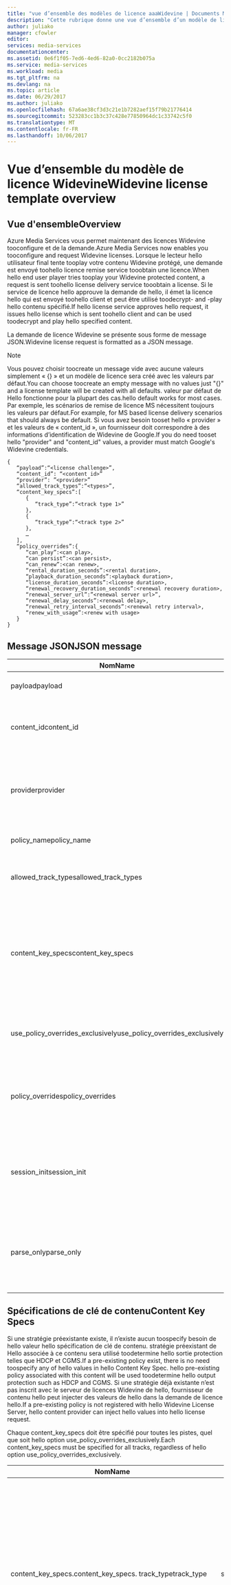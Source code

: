 ```yaml
---
title: "vue d’ensemble des modèles de licence aaaWidevine | Documents Microsoft"
description: "Cette rubrique donne une vue d’ensemble d’un modèle de licence Widevine utilisé tooconfigure Widevine licences."
author: juliako
manager: cfowler
editor: 
services: media-services
documentationcenter: 
ms.assetid: 0e6f1f05-7ed6-4ed6-82a0-0cc2182b075a
ms.service: media-services
ms.workload: media
ms.tgt_pltfrm: na
ms.devlang: na
ms.topic: article
ms.date: 06/29/2017
ms.author: juliako
ms.openlocfilehash: 67a6ae38cf3d3c21e1b7282aef15f79b21776414
ms.sourcegitcommit: 523283cc1b3c37c428e77850964dc1c33742c5f0
ms.translationtype: MT
ms.contentlocale: fr-FR
ms.lasthandoff: 10/06/2017
---
```

# <a name="widevine-license-template-overview"></a><span data-ttu-id="c6725-103">Vue d’ensemble du modèle de licence Widevine</span><span class="sxs-lookup"><span data-stu-id="c6725-103">Widevine license template overview</span></span>
## <a name="overview"></a><span data-ttu-id="c6725-104">Vue d'ensemble</span><span class="sxs-lookup"><span data-stu-id="c6725-104">Overview</span></span>
<span data-ttu-id="c6725-105">Azure Media Services vous permet maintenant des licences Widevine tooconfigure et de la demande.</span><span class="sxs-lookup"><span data-stu-id="c6725-105">Azure Media Services now enables you tooconfigure and request Widevine licenses.</span></span> <span data-ttu-id="c6725-106">Lorsque le lecteur hello utilisateur final tente tooplay votre contenu Widevine protégé, une demande est envoyé toohello licence remise service tooobtain une licence.</span><span class="sxs-lookup"><span data-stu-id="c6725-106">When hello end user player tries tooplay your Widevine protected content, a request is sent toohello license delivery service tooobtain a license.</span></span> <span data-ttu-id="c6725-107">Si le service de licence hello approuve la demande de hello, il émet la licence hello qui est envoyé toohello client et peut être utilisé toodecrypt- and -play hello contenu spécifié.</span><span class="sxs-lookup"><span data-stu-id="c6725-107">If hello license service approves hello request, it issues hello license which is sent toohello client and can be used toodecrypt and play hello specified content.</span></span>

<span data-ttu-id="c6725-108">La demande de licence Widevine se présente sous forme de message JSON.</span><span class="sxs-lookup"><span data-stu-id="c6725-108">Widevine license request is formatted as a JSON message.</span></span>  

>[!NOTE]
> <span data-ttu-id="c6725-109">Vous pouvez choisir toocreate un message vide avec aucune valeurs simplement « {} » et un modèle de licence sera créé avec les valeurs par défaut.</span><span class="sxs-lookup"><span data-stu-id="c6725-109">You can choose toocreate an empty message with no values just "{}" and a license template will be created with all defaults.</span></span> <span data-ttu-id="c6725-110">valeur par défaut de Hello fonctionne pour la plupart des cas.</span><span class="sxs-lookup"><span data-stu-id="c6725-110">hello default works for most cases.</span></span> <span data-ttu-id="c6725-111">Par exemple, les scénarios de remise de licence MS nécessitent toujours les valeurs par défaut.</span><span class="sxs-lookup"><span data-stu-id="c6725-111">For example, for MS based license delivery scenarios that should always be default.</span></span> <span data-ttu-id="c6725-112">Si vous avez besoin tooset hello « provider » et les valeurs de « content_id », un fournisseur doit correspondre à des informations d’identification de Widevine de Google.</span><span class="sxs-lookup"><span data-stu-id="c6725-112">If you do need tooset hello "provider" and "content_id" values, a provider must match Google's Widevine credentials.</span></span>

    {  
       “payload”:“<license challenge>”,
       “content_id”: “<content id>” 
       “provider”: ”<provider>”
       “allowed_track_types”:“<types>”,
       “content_key_specs”:[  
          {  
             “track_type”:“<track type 1>”
          },
          {  
             “track_type”:“<track type 2>”
          },
          …
       ],
       “policy_overrides”:{  
          “can_play”:<can play>,
          “can persist”:<can persist>,
          “can_renew”:<can renew>,
          “rental_duration_seconds”:<rental duration>,
          “playback_duration_seconds”:<playback duration>,
          “license_duration_seconds”:<license duration>,
          “renewal_recovery_duration_seconds”:<renewal recovery duration>,
          “renewal_server_url”:”<renewal server url>”,
          “renewal_delay_seconds”:<renewal delay>,
          “renewal_retry_interval_seconds”:<renewal retry interval>,
          “renew_with_usage”:<renew with usage>
       }
    }

## <a name="json-message"></a><span data-ttu-id="c6725-113">Message JSON</span><span class="sxs-lookup"><span data-stu-id="c6725-113">JSON message</span></span>
| <span data-ttu-id="c6725-114">Nom</span><span class="sxs-lookup"><span data-stu-id="c6725-114">Name</span></span> | <span data-ttu-id="c6725-115">Valeur</span><span class="sxs-lookup"><span data-stu-id="c6725-115">Value</span></span> | <span data-ttu-id="c6725-116">Description</span><span class="sxs-lookup"><span data-stu-id="c6725-116">Description</span></span> |
| --- | --- | --- |
| <span data-ttu-id="c6725-117">payload</span><span class="sxs-lookup"><span data-stu-id="c6725-117">payload</span></span> |<span data-ttu-id="c6725-118">Chaîne encodée Base64</span><span class="sxs-lookup"><span data-stu-id="c6725-118">Base64 encoded string</span></span> |<span data-ttu-id="c6725-119">demande de licence Hello envoyée par un client.</span><span class="sxs-lookup"><span data-stu-id="c6725-119">hello license request sent by a client.</span></span> |
| <span data-ttu-id="c6725-120">content_id</span><span class="sxs-lookup"><span data-stu-id="c6725-120">content_id</span></span> |<span data-ttu-id="c6725-121">Chaîne encodée Base64</span><span class="sxs-lookup"><span data-stu-id="c6725-121">Base64 encoded string</span></span> |<span data-ttu-id="c6725-122">Identificateur utilisé tooderive KeyId(s) et clés de contenu pour chaque content_key_specs.track_type.</span><span class="sxs-lookup"><span data-stu-id="c6725-122">Identifier used tooderive KeyId(s) and Content Key(s) for each content_key_specs.track_type.</span></span> |
| <span data-ttu-id="c6725-123">provider</span><span class="sxs-lookup"><span data-stu-id="c6725-123">provider</span></span> |<span data-ttu-id="c6725-124">string</span><span class="sxs-lookup"><span data-stu-id="c6725-124">string</span></span> |<span data-ttu-id="c6725-125">Toolook utilisé des clés de contenu et des stratégies.</span><span class="sxs-lookup"><span data-stu-id="c6725-125">Used toolook up content keys and policies.</span></span> <span data-ttu-id="c6725-126">Si la remise de clé MS est utilisée pour la remise de licence Widevine, ce paramètre est ignoré.</span><span class="sxs-lookup"><span data-stu-id="c6725-126">If MS key delivery is used for Widevine license delivery, this parameter is ignored.</span></span> |
| <span data-ttu-id="c6725-127">policy_name</span><span class="sxs-lookup"><span data-stu-id="c6725-127">policy_name</span></span> |<span data-ttu-id="c6725-128">string</span><span class="sxs-lookup"><span data-stu-id="c6725-128">string</span></span> |<span data-ttu-id="c6725-129">Nom d'une stratégie précédemment enregistrée.</span><span class="sxs-lookup"><span data-stu-id="c6725-129">Name of a previously registered policy.</span></span> <span data-ttu-id="c6725-130">Facultatif</span><span class="sxs-lookup"><span data-stu-id="c6725-130">Optional</span></span> |
| <span data-ttu-id="c6725-131">allowed_track_types</span><span class="sxs-lookup"><span data-stu-id="c6725-131">allowed_track_types</span></span> |<span data-ttu-id="c6725-132">enum</span><span class="sxs-lookup"><span data-stu-id="c6725-132">enum</span></span> |<span data-ttu-id="c6725-133">SD_ONLY ou SD_HD.</span><span class="sxs-lookup"><span data-stu-id="c6725-133">SD_ONLY or SD_HD.</span></span> <span data-ttu-id="c6725-134">Contrôle les clés de contenu à inclure dans une licence</span><span class="sxs-lookup"><span data-stu-id="c6725-134">Controls which content keys should be included in a license</span></span> |
| <span data-ttu-id="c6725-135">content_key_specs</span><span class="sxs-lookup"><span data-stu-id="c6725-135">content_key_specs</span></span> |<span data-ttu-id="c6725-136">tableau de structures JSON, consultez **Spécifications de clé de contenu** ci-dessous</span><span class="sxs-lookup"><span data-stu-id="c6725-136">array of JSON structures, see **Content Key Specs** below</span></span> |<span data-ttu-id="c6725-137">Un contrôle plus fin sur le contenu des clés tooreturn.</span><span class="sxs-lookup"><span data-stu-id="c6725-137">A finer grained control on what content keys tooreturn.</span></span> <span data-ttu-id="c6725-138">Pour plus d'informations, consultez Spécifications de clé de contenu ci-dessous.</span><span class="sxs-lookup"><span data-stu-id="c6725-138">See Content Key Spec below for details.</span></span>  <span data-ttu-id="c6725-139">Une seule valeur allowed_track_types et content_key_specs peut être spécifiée.</span><span class="sxs-lookup"><span data-stu-id="c6725-139">Only one of allowed_track_types and content_key_specs can be specified.</span></span> |
| <span data-ttu-id="c6725-140">use_policy_overrides_exclusively</span><span class="sxs-lookup"><span data-stu-id="c6725-140">use_policy_overrides_exclusively</span></span> |<span data-ttu-id="c6725-141">booléen.</span><span class="sxs-lookup"><span data-stu-id="c6725-141">boolean.</span></span> <span data-ttu-id="c6725-142">true ou false</span><span class="sxs-lookup"><span data-stu-id="c6725-142">true or false</span></span> |<span data-ttu-id="c6725-143">Utiliser les attributs de la stratégie spécifiés par policy_overrides et ignorer toutes les stratégies stockées précédemment.</span><span class="sxs-lookup"><span data-stu-id="c6725-143">Use policy attributes specified by policy_overrides and omit all previously stored policy.</span></span> |
| <span data-ttu-id="c6725-144">policy_overrides</span><span class="sxs-lookup"><span data-stu-id="c6725-144">policy_overrides</span></span> |<span data-ttu-id="c6725-145">Structure JSON, consultez **Remplacements de stratégies** ci-dessous</span><span class="sxs-lookup"><span data-stu-id="c6725-145">JSON structure, see **Policy Overrides** below</span></span> |<span data-ttu-id="c6725-146">Paramètres de stratégie pour cette licence.</span><span class="sxs-lookup"><span data-stu-id="c6725-146">Policy settings for this license.</span></span>  <span data-ttu-id="c6725-147">En cas de hello cette ressource a une stratégie prédéfinie, ces valeurs spécifiés seront utilisés.</span><span class="sxs-lookup"><span data-stu-id="c6725-147">In hello event this asset has a pre-defined policy, these specified values will be used.</span></span> |
| <span data-ttu-id="c6725-148">session_init</span><span class="sxs-lookup"><span data-stu-id="c6725-148">session_init</span></span> |<span data-ttu-id="c6725-149">Structure JSON, consultez **Initialisation de la session** ci-dessous</span><span class="sxs-lookup"><span data-stu-id="c6725-149">JSON structure, see **Session Initialization** below</span></span> |<span data-ttu-id="c6725-150">Données facultatives passé toolicense.</span><span class="sxs-lookup"><span data-stu-id="c6725-150">Optional data passed toolicense.</span></span> |
| <span data-ttu-id="c6725-151">parse_only</span><span class="sxs-lookup"><span data-stu-id="c6725-151">parse_only</span></span> |<span data-ttu-id="c6725-152">booléen.</span><span class="sxs-lookup"><span data-stu-id="c6725-152">boolean.</span></span> <span data-ttu-id="c6725-153">true ou false</span><span class="sxs-lookup"><span data-stu-id="c6725-153">true or false</span></span> |<span data-ttu-id="c6725-154">demande de licence Hello est analysée, mais aucune licence n’est émise.</span><span class="sxs-lookup"><span data-stu-id="c6725-154">hello license request is parsed but no license is issued.</span></span> <span data-ttu-id="c6725-155">Toutefois, la demande de licence de valeurs écran hello sont retournées dans la réponse de hello.</span><span class="sxs-lookup"><span data-stu-id="c6725-155">However, values form hello license request are returned in hello response.</span></span> |

## <a name="content-key-specs"></a><span data-ttu-id="c6725-156">Spécifications de clé de contenu</span><span class="sxs-lookup"><span data-stu-id="c6725-156">Content Key Specs</span></span>
<span data-ttu-id="c6725-157">Si une stratégie préexistante existe, il n’existe aucun toospecify besoin de hello valeur hello spécification de clé de contenu.  stratégie préexistant de Hello associée à ce contenu sera utilisé toodetermine hello sortie protection telles que HDCP et CGMS.</span><span class="sxs-lookup"><span data-stu-id="c6725-157">If a pre-existing policy exist, there is no need toospecify any of hello values in hello Content Key Spec.  hello pre-existing policy associated with this content will be used toodetermine hello output protection such as HDCP and CGMS.</span></span>  <span data-ttu-id="c6725-158">Si une stratégie déjà existante n’est pas inscrit avec le serveur de licences Widevine de hello, fournisseur de contenu hello peut injecter des valeurs de hello dans la demande de licence hello.</span><span class="sxs-lookup"><span data-stu-id="c6725-158">If a pre-existing policy is not registered with hello Widevine License Server, hello content provider can inject hello values into hello license request.</span></span>   

<span data-ttu-id="c6725-159">Chaque content_key_specs doit être spécifié pour toutes les pistes, quel que soit hello option use_policy_overrides_exclusively.</span><span class="sxs-lookup"><span data-stu-id="c6725-159">Each content_key_specs must be specified for all tracks, regardless of hello option use_policy_overrides_exclusively.</span></span> 

| <span data-ttu-id="c6725-160">Nom</span><span class="sxs-lookup"><span data-stu-id="c6725-160">Name</span></span> | <span data-ttu-id="c6725-161">Valeur</span><span class="sxs-lookup"><span data-stu-id="c6725-161">Value</span></span> | <span data-ttu-id="c6725-162">Description</span><span class="sxs-lookup"><span data-stu-id="c6725-162">Description</span></span> |
| --- | --- | --- |
| <span data-ttu-id="c6725-163">content_key_specs.</span><span class="sxs-lookup"><span data-stu-id="c6725-163">content_key_specs.</span></span> <span data-ttu-id="c6725-164">track_type</span><span class="sxs-lookup"><span data-stu-id="c6725-164">track_type</span></span> |<span data-ttu-id="c6725-165">string</span><span class="sxs-lookup"><span data-stu-id="c6725-165">string</span></span> |<span data-ttu-id="c6725-166">Un nom de type de piste.</span><span class="sxs-lookup"><span data-stu-id="c6725-166">A track type name.</span></span> <span data-ttu-id="c6725-167">Si content_key_specs est spécifié dans la demande de licence hello, assurez-vous que toospecify que tous le suivi types explicitement.</span><span class="sxs-lookup"><span data-stu-id="c6725-167">If content_key_specs is specified in hello license request, make sure toospecify all track types explicitly.</span></span> <span data-ttu-id="c6725-168">Échec toodo entraînerait échec tooplayback dernières 10 secondes.</span><span class="sxs-lookup"><span data-stu-id="c6725-168">Failure toodo so will result in failure tooplayback past 10 seconds.</span></span> |
| <span data-ttu-id="c6725-169">content_key_specs</span><span class="sxs-lookup"><span data-stu-id="c6725-169">content_key_specs</span></span>  <br/> <span data-ttu-id="c6725-170">security_level</span><span class="sxs-lookup"><span data-stu-id="c6725-170">security_level</span></span> |<span data-ttu-id="c6725-171">uint32</span><span class="sxs-lookup"><span data-stu-id="c6725-171">uint32</span></span> |<span data-ttu-id="c6725-172">Définit la configuration requise de robustesse du client pour la lecture.</span><span class="sxs-lookup"><span data-stu-id="c6725-172">Defines client robustness requirements for playback.</span></span> <br/> <span data-ttu-id="c6725-173">1 - Chiffrement whitebox logiciel requis.</span><span class="sxs-lookup"><span data-stu-id="c6725-173">1 - Software-based whitebox crypto is required.</span></span> <br/> <span data-ttu-id="c6725-174">2 - Chiffrement logiciel et décodeur masqué requis.</span><span class="sxs-lookup"><span data-stu-id="c6725-174">2 - Software crypto and an obfuscated decoder is required.</span></span> <br/> <span data-ttu-id="c6725-175">3 - opérations de matériel et de services de chiffrement de clé hello doivent être effectuées dans un environnement d’exécution approuvé sauvegardées matériel.</span><span class="sxs-lookup"><span data-stu-id="c6725-175">3 - hello key material and crypto operations must be performed within a hardware backed trusted execution environment.</span></span> <br/> <span data-ttu-id="c6725-176">4 - hello chiffrement et de décodage du contenu doit être effectuée dans un environnement d’exécution approuvé sauvegardées matériel.</span><span class="sxs-lookup"><span data-stu-id="c6725-176">4 - hello crypto and decoding of content must be performed within a hardware backed trusted execution environment.</span></span>  <br/> <span data-ttu-id="c6725-177">5 - hello crypto, décodage et tous les gestion des média hello (compressé et décompressé) doit être gérée dans un environnement d’exécution approuvé sauvegardées matériel.</span><span class="sxs-lookup"><span data-stu-id="c6725-177">5 - hello crypto, decoding and all handling of hello media (compressed and uncompressed) must be handled within a hardware backed trusted execution environment.</span></span> |
| <span data-ttu-id="c6725-178">content_key_specs</span><span class="sxs-lookup"><span data-stu-id="c6725-178">content_key_specs</span></span> <br/> <span data-ttu-id="c6725-179">required_output_protection.hdc</span><span class="sxs-lookup"><span data-stu-id="c6725-179">required_output_protection.hdc</span></span> |<span data-ttu-id="c6725-180">string - une des options : HDCP_NONE, HDCP_V1, HDCP_V2</span><span class="sxs-lookup"><span data-stu-id="c6725-180">string - one of: HDCP_NONE, HDCP_V1, HDCP_V2</span></span> |<span data-ttu-id="c6725-181">Indique si HDCP est requis</span><span class="sxs-lookup"><span data-stu-id="c6725-181">Indicates whether HDCP is require</span></span> |
| <span data-ttu-id="c6725-182">content_key_specs</span><span class="sxs-lookup"><span data-stu-id="c6725-182">content_key_specs</span></span> <br/><span data-ttu-id="c6725-183">key</span><span class="sxs-lookup"><span data-stu-id="c6725-183">key</span></span> |<span data-ttu-id="c6725-184">Chaîne </span><span class="sxs-lookup"><span data-stu-id="c6725-184">Base64</span></span> <br/><span data-ttu-id="c6725-185">encodée Base64</span><span class="sxs-lookup"><span data-stu-id="c6725-185">encoded string</span></span> |<span data-ttu-id="c6725-186">Toouse de clé de contenu pour cette piste. Si spécifié, hello track_type ou ID est requis.</span><span class="sxs-lookup"><span data-stu-id="c6725-186">Content key toouse for this track. If specified, hello track_type or key_id is required.</span></span>  <span data-ttu-id="c6725-187">Cette option permet de fournisseur de contenu hello tooinject clé de contenu hello pour cette piste au lieu de laisser le serveur de licences Widevine générer ou de recherche d’une clé.</span><span class="sxs-lookup"><span data-stu-id="c6725-187">This option allows hello content provider tooinject hello content key for this track instead of letting Widevine license server generate or lookup a key.</span></span> |
| <span data-ttu-id="c6725-188">content_key_specs.key_id</span><span class="sxs-lookup"><span data-stu-id="c6725-188">content_key_specs.key_id</span></span> |<span data-ttu-id="c6725-189">Chaîne binaire encodée Base64, 16 octets</span><span class="sxs-lookup"><span data-stu-id="c6725-189">Base64 encoded string  binary, 16 bytes</span></span> |<span data-ttu-id="c6725-190">Identificateur unique pour la clé de hello.</span><span class="sxs-lookup"><span data-stu-id="c6725-190">Unique identifier for hello key.</span></span> |

## <a name="policy-overrides"></a><span data-ttu-id="c6725-191">Remplacements de stratégies</span><span class="sxs-lookup"><span data-stu-id="c6725-191">Policy Overrides</span></span>
| <span data-ttu-id="c6725-192">Nom</span><span class="sxs-lookup"><span data-stu-id="c6725-192">Name</span></span> | <span data-ttu-id="c6725-193">Valeur</span><span class="sxs-lookup"><span data-stu-id="c6725-193">Value</span></span> | <span data-ttu-id="c6725-194">Description</span><span class="sxs-lookup"><span data-stu-id="c6725-194">Description</span></span> |
| --- | --- | --- |
| <span data-ttu-id="c6725-195">policy_overrides.</span><span class="sxs-lookup"><span data-stu-id="c6725-195">policy_overrides.</span></span> <span data-ttu-id="c6725-196">can_play</span><span class="sxs-lookup"><span data-stu-id="c6725-196">can_play</span></span> |<span data-ttu-id="c6725-197">booléen.</span><span class="sxs-lookup"><span data-stu-id="c6725-197">boolean.</span></span> <span data-ttu-id="c6725-198">true ou false</span><span class="sxs-lookup"><span data-stu-id="c6725-198">true or false</span></span> |<span data-ttu-id="c6725-199">Indique que la lecture de hello du contenu est autorisée.</span><span class="sxs-lookup"><span data-stu-id="c6725-199">Indicates that playback of hello content is allowed.</span></span> <span data-ttu-id="c6725-200">La valeur par défaut est false.</span><span class="sxs-lookup"><span data-stu-id="c6725-200">Default is false.</span></span> |
| <span data-ttu-id="c6725-201">policy_overrides.</span><span class="sxs-lookup"><span data-stu-id="c6725-201">policy_overrides.</span></span> <span data-ttu-id="c6725-202">can_persist</span><span class="sxs-lookup"><span data-stu-id="c6725-202">can_persist</span></span> |<span data-ttu-id="c6725-203">booléen.</span><span class="sxs-lookup"><span data-stu-id="c6725-203">boolean.</span></span> <span data-ttu-id="c6725-204">true ou false</span><span class="sxs-lookup"><span data-stu-id="c6725-204">true or false</span></span> |<span data-ttu-id="c6725-205">Indique cette licence hello peut être un stockage volatile toonon persistant pour une utilisation hors connexion.</span><span class="sxs-lookup"><span data-stu-id="c6725-205">Indicates that hello license may be persisted toonon-volatile storage for offline use.</span></span> <span data-ttu-id="c6725-206">La valeur par défaut est false.</span><span class="sxs-lookup"><span data-stu-id="c6725-206">Default is false.</span></span> |
| <span data-ttu-id="c6725-207">policy_overrides.</span><span class="sxs-lookup"><span data-stu-id="c6725-207">policy_overrides.</span></span> <span data-ttu-id="c6725-208">can_renew</span><span class="sxs-lookup"><span data-stu-id="c6725-208">can_renew</span></span> |<span data-ttu-id="c6725-209">booléen, true ou false</span><span class="sxs-lookup"><span data-stu-id="c6725-209">boolean true or false</span></span> |<span data-ttu-id="c6725-210">Indique que le renouvellement de cette licence est autorisé.</span><span class="sxs-lookup"><span data-stu-id="c6725-210">Indicates that renewal of this license is allowed.</span></span> <span data-ttu-id="c6725-211">Si la valeur est true, la durée hello de licence de hello peut être étendue par pulsation.</span><span class="sxs-lookup"><span data-stu-id="c6725-211">If true, hello duration of hello license can be extended by heartbeat.</span></span> <span data-ttu-id="c6725-212">La valeur par défaut est false.</span><span class="sxs-lookup"><span data-stu-id="c6725-212">Default is false.</span></span> |
| <span data-ttu-id="c6725-213">policy_overrides.</span><span class="sxs-lookup"><span data-stu-id="c6725-213">policy_overrides.</span></span> <span data-ttu-id="c6725-214">license_duration_seconds</span><span class="sxs-lookup"><span data-stu-id="c6725-214">license_duration_seconds</span></span> |<span data-ttu-id="c6725-215">int64</span><span class="sxs-lookup"><span data-stu-id="c6725-215">int64</span></span> |<span data-ttu-id="c6725-216">Indique la fenêtre de temps hello pour cette licence spécifique.</span><span class="sxs-lookup"><span data-stu-id="c6725-216">Indicates hello time window for this specific license.</span></span> <span data-ttu-id="c6725-217">La valeur 0 indique qu’il n’y a aucune durée de toohello limite.</span><span class="sxs-lookup"><span data-stu-id="c6725-217">A value of 0 indicates that there is no limit toohello duration.</span></span> <span data-ttu-id="c6725-218">La valeur par défaut est 0.</span><span class="sxs-lookup"><span data-stu-id="c6725-218">Default is 0.</span></span> |
| <span data-ttu-id="c6725-219">policy_overrides.</span><span class="sxs-lookup"><span data-stu-id="c6725-219">policy_overrides.</span></span> <span data-ttu-id="c6725-220">rental_duration_seconds</span><span class="sxs-lookup"><span data-stu-id="c6725-220">rental_duration_seconds</span></span> |<span data-ttu-id="c6725-221">int64</span><span class="sxs-lookup"><span data-stu-id="c6725-221">int64</span></span> |<span data-ttu-id="c6725-222">Indique la fenêtre de temps hello lors de la lecture est autorisée.</span><span class="sxs-lookup"><span data-stu-id="c6725-222">Indicates hello time window while playback is permitted.</span></span> <span data-ttu-id="c6725-223">La valeur 0 indique qu’il n’y a aucune durée de toohello limite.</span><span class="sxs-lookup"><span data-stu-id="c6725-223">A value of 0 indicates that there is no limit toohello duration.</span></span> <span data-ttu-id="c6725-224">La valeur par défaut est 0.</span><span class="sxs-lookup"><span data-stu-id="c6725-224">Default is 0.</span></span> |
| <span data-ttu-id="c6725-225">policy_overrides.</span><span class="sxs-lookup"><span data-stu-id="c6725-225">policy_overrides.</span></span> <span data-ttu-id="c6725-226">playback_duration_seconds</span><span class="sxs-lookup"><span data-stu-id="c6725-226">playback_duration_seconds</span></span> |<span data-ttu-id="c6725-227">int64</span><span class="sxs-lookup"><span data-stu-id="c6725-227">int64</span></span> |<span data-ttu-id="c6725-228">Hello d’affichage de la fenêtre de temps après le démarrage de la lecture au sein de la durée de licence hello.</span><span class="sxs-lookup"><span data-stu-id="c6725-228">hello viewing window of time once playback starts within hello license duration.</span></span> <span data-ttu-id="c6725-229">La valeur 0 indique qu’il n’y a aucune durée de toohello limite.</span><span class="sxs-lookup"><span data-stu-id="c6725-229">A value of 0 indicates that there is no limit toohello duration.</span></span> <span data-ttu-id="c6725-230">La valeur par défaut est 0.</span><span class="sxs-lookup"><span data-stu-id="c6725-230">Default is 0.</span></span> |
| <span data-ttu-id="c6725-231">policy_overrides.</span><span class="sxs-lookup"><span data-stu-id="c6725-231">policy_overrides.</span></span> <span data-ttu-id="c6725-232">renewal_server_url</span><span class="sxs-lookup"><span data-stu-id="c6725-232">renewal_server_url</span></span> |<span data-ttu-id="c6725-233">string</span><span class="sxs-lookup"><span data-stu-id="c6725-233">string</span></span> |<span data-ttu-id="c6725-234">Toutes les demandes de pulsation (renouvellement) de cette licence doivent être dirigées toohello spécifié l’URL.</span><span class="sxs-lookup"><span data-stu-id="c6725-234">All heartbeat (renewal) requests for this license shall be directed toohello specified URL.</span></span> <span data-ttu-id="c6725-235">Ce champ est utilisé uniquement si can_renew a la valeur true.</span><span class="sxs-lookup"><span data-stu-id="c6725-235">This field is only used if can_renew is true.</span></span> |
| <span data-ttu-id="c6725-236">policy_overrides.</span><span class="sxs-lookup"><span data-stu-id="c6725-236">policy_overrides.</span></span> <span data-ttu-id="c6725-237">renewal_delay_seconds</span><span class="sxs-lookup"><span data-stu-id="c6725-237">renewal_delay_seconds</span></span> |<span data-ttu-id="c6725-238">int64</span><span class="sxs-lookup"><span data-stu-id="c6725-238">int64</span></span> |<span data-ttu-id="c6725-239">Nombre de secondes après license_start_time avant la première tentative de renouvellement.</span><span class="sxs-lookup"><span data-stu-id="c6725-239">How many seconds after license_start_time, before renewal is first attempted.</span></span> <span data-ttu-id="c6725-240">Ce champ est utilisé uniquement si can_renew a la valeur true.</span><span class="sxs-lookup"><span data-stu-id="c6725-240">This field is only used if can_renew is true.</span></span> <span data-ttu-id="c6725-241">La valeur par défaut est 0</span><span class="sxs-lookup"><span data-stu-id="c6725-241">Default is 0</span></span> |
| <span data-ttu-id="c6725-242">policy_overrides.</span><span class="sxs-lookup"><span data-stu-id="c6725-242">policy_overrides.</span></span> <span data-ttu-id="c6725-243">renewal_retry_interval_seconds</span><span class="sxs-lookup"><span data-stu-id="c6725-243">renewal_retry_interval_seconds</span></span> |<span data-ttu-id="c6725-244">int64</span><span class="sxs-lookup"><span data-stu-id="c6725-244">int64</span></span> |<span data-ttu-id="c6725-245">Spécifie le délai de hello en secondes entre les demandes de renouvellement de licence suivants, en cas d’échec.</span><span class="sxs-lookup"><span data-stu-id="c6725-245">Specifies hello delay in seconds between subsequent license renewal requests, in case of failure.</span></span> <span data-ttu-id="c6725-246">Ce champ est utilisé uniquement si can_renew a la valeur true.</span><span class="sxs-lookup"><span data-stu-id="c6725-246">This field is only used if can_renew is true.</span></span> |
| <span data-ttu-id="c6725-247">policy_overrides.</span><span class="sxs-lookup"><span data-stu-id="c6725-247">policy_overrides.</span></span> <span data-ttu-id="c6725-248">renewal_recovery_duration_seconds</span><span class="sxs-lookup"><span data-stu-id="c6725-248">renewal_recovery_duration_seconds</span></span> |<span data-ttu-id="c6725-249">int64</span><span class="sxs-lookup"><span data-stu-id="c6725-249">int64</span></span> |<span data-ttu-id="c6725-250">fenêtre Hello d’exécution, dans laquelle la lecture autorisée toocontinue lors de renouvellement est tentée, encore échoue en raison de problèmes toobackend avec le serveur de licences hello.</span><span class="sxs-lookup"><span data-stu-id="c6725-250">hello window of time, in which playback is allowed toocontinue while renewal is attempted, yet unsuccessful due toobackend problems with hello license server.</span></span> <span data-ttu-id="c6725-251">La valeur 0 indique qu’il n’y a aucune durée de toohello limite.</span><span class="sxs-lookup"><span data-stu-id="c6725-251">A value of 0 indicates that there is no limit toohello duration.</span></span> <span data-ttu-id="c6725-252">Ce champ est utilisé uniquement si can_renew a la valeur true.</span><span class="sxs-lookup"><span data-stu-id="c6725-252">This field is only used if can_renew is true.</span></span> |
| <span data-ttu-id="c6725-253">policy_overrides.</span><span class="sxs-lookup"><span data-stu-id="c6725-253">policy_overrides.</span></span> <span data-ttu-id="c6725-254">renew_with_usage</span><span class="sxs-lookup"><span data-stu-id="c6725-254">renew_with_usage</span></span> |<span data-ttu-id="c6725-255">booléen, true ou false</span><span class="sxs-lookup"><span data-stu-id="c6725-255">boolean true or false</span></span> |<span data-ttu-id="c6725-256">Indique que cette licence hello est envoyée pour le renouvellement au démarrage de l’utilisation.</span><span class="sxs-lookup"><span data-stu-id="c6725-256">Indicates that hello license shall be sent for renewal when usage is started.</span></span> <span data-ttu-id="c6725-257">Ce champ est utilisé uniquement si can_renew a la valeur true.</span><span class="sxs-lookup"><span data-stu-id="c6725-257">This field is only used if can_renew is true.</span></span> |

## <a name="session-initialization"></a><span data-ttu-id="c6725-258">Initialisation de la session</span><span class="sxs-lookup"><span data-stu-id="c6725-258">Session Initialization</span></span>
| <span data-ttu-id="c6725-259">Nom</span><span class="sxs-lookup"><span data-stu-id="c6725-259">Name</span></span> | <span data-ttu-id="c6725-260">Valeur</span><span class="sxs-lookup"><span data-stu-id="c6725-260">Value</span></span> | <span data-ttu-id="c6725-261">Description</span><span class="sxs-lookup"><span data-stu-id="c6725-261">Description</span></span> |
| --- | --- | --- |
| <span data-ttu-id="c6725-262">provider_session_token</span><span class="sxs-lookup"><span data-stu-id="c6725-262">provider_session_token</span></span> |<span data-ttu-id="c6725-263">Chaîne encodée Base64</span><span class="sxs-lookup"><span data-stu-id="c6725-263">Base64 encoded string</span></span> |<span data-ttu-id="c6725-264">Ce jeton de session a été retourné dans la licence de hello et se trouvent dans les renouvellements suivants.</span><span class="sxs-lookup"><span data-stu-id="c6725-264">This session token is passed back in hello license and will exist in subsequent renewals.</span></span>  <span data-ttu-id="c6725-265">jeton de session Hello n’est pas persistante au-delà de sessions.</span><span class="sxs-lookup"><span data-stu-id="c6725-265">hello session token will not persist beyond sessions.</span></span> |
| <span data-ttu-id="c6725-266">provider_client_token</span><span class="sxs-lookup"><span data-stu-id="c6725-266">provider_client_token</span></span> |<span data-ttu-id="c6725-267">Chaîne encodée Base64</span><span class="sxs-lookup"><span data-stu-id="c6725-267">Base64 encoded string</span></span> |<span data-ttu-id="c6725-268">Client toosend jeton en réponse de licence hello.</span><span class="sxs-lookup"><span data-stu-id="c6725-268">Client token toosend back in hello license response.</span></span>  <span data-ttu-id="c6725-269">Si la demande de licence hello contient un jeton du client, cette valeur est ignorée.</span><span class="sxs-lookup"><span data-stu-id="c6725-269">If hello license request contains a client token, this value is ignored.</span></span> <span data-ttu-id="c6725-270">jeton Hello du client est conservées au-delà de sessions de licence.</span><span class="sxs-lookup"><span data-stu-id="c6725-270">hello client token will persist beyond license sessions.</span></span> |
| <span data-ttu-id="c6725-271">override_provider_client_token</span><span class="sxs-lookup"><span data-stu-id="c6725-271">override_provider_client_token</span></span> |<span data-ttu-id="c6725-272">booléen.</span><span class="sxs-lookup"><span data-stu-id="c6725-272">boolean.</span></span> <span data-ttu-id="c6725-273">true ou false</span><span class="sxs-lookup"><span data-stu-id="c6725-273">true or false</span></span> |<span data-ttu-id="c6725-274">Si la demande de licence false et hello contient un jeton de client, utilisez jeton hello à partir de la demande de hello même si un jeton du client a été spécifié dans cette structure.</span><span class="sxs-lookup"><span data-stu-id="c6725-274">If false and hello license request contains a client token, use hello token from hello request even if a client token was specified in this structure.</span></span>  <span data-ttu-id="c6725-275">Si la valeur est true, utilisez toujours le jeton hello spécifié dans cette structure.</span><span class="sxs-lookup"><span data-stu-id="c6725-275">If true, always use hello token specified in this structure.</span></span> |

## <a name="configure-your-widevine-licenses-using-net-types"></a><span data-ttu-id="c6725-276">Configuration de vos licences Widevine à l'aide des types .NET</span><span class="sxs-lookup"><span data-stu-id="c6725-276">Configure your Widevine licenses using .NET types</span></span>
<span data-ttu-id="c6725-277">Media Services propose des API .NET qui vous permettent de configurer vos licences Widevine.</span><span class="sxs-lookup"><span data-stu-id="c6725-277">Media Services provides .NET APIs that let you configure your Widevine licenses.</span></span> 

### <a name="classes-as-defined-in-hello-media-services-net-sdk"></a><span data-ttu-id="c6725-278">Classes définies dans hello Media Services .NET SDK</span><span class="sxs-lookup"><span data-stu-id="c6725-278">Classes as defined in hello Media Services .NET SDK</span></span>
<span data-ttu-id="c6725-279">Hello Voici les définitions de ces types hello.</span><span class="sxs-lookup"><span data-stu-id="c6725-279">hello following are hello definitions of these types.</span></span>

    public class WidevineMessage
    {
        public WidevineMessage();

        [JsonProperty(NullValueHandling = NullValueHandling.Ignore)]
        public AllowedTrackTypes? allowed_track_types { get; set; }
        [JsonProperty(NullValueHandling = NullValueHandling.Ignore)]
        public ContentKeySpecs[] content_key_specs { get; set; }
        [JsonProperty(NullValueHandling = NullValueHandling.Ignore)]
        public object policy_overrides { get; set; }
    }

    [JsonConverter(typeof(StringEnumConverter))]
    public enum AllowedTrackTypes
    {
        SD_ONLY = 0,
        SD_HD = 1
    }
    public class ContentKeySpecs
    {
        public ContentKeySpecs();

        [JsonProperty(NullValueHandling = NullValueHandling.Ignore)]
        public string key_id { get; set; }
        [JsonProperty(NullValueHandling = NullValueHandling.Ignore)]
        public RequiredOutputProtection required_output_protection { get; set; }
        [JsonProperty(NullValueHandling = NullValueHandling.Ignore)]
        public int? security_level { get; set; }
        [JsonProperty(NullValueHandling = NullValueHandling.Ignore)]
        public string track_type { get; set; }
    }

    public class RequiredOutputProtection
    {
        public RequiredOutputProtection();

        public Hdcp hdcp { get; set; }
    }

    [JsonConverter(typeof(StringEnumConverter))]
    public enum Hdcp
    {
        HDCP_NONE = 0,
        HDCP_V1 = 1,
        HDCP_V2 = 2
    }

### <a name="example"></a><span data-ttu-id="c6725-280">Exemple</span><span class="sxs-lookup"><span data-stu-id="c6725-280">Example</span></span>
<span data-ttu-id="c6725-281">Hello suivant montre l’exemple de comment toouse API .NET tooconfigure une licence Widevine simple.</span><span class="sxs-lookup"><span data-stu-id="c6725-281">hello following example shows how toouse .NET APIs tooconfigure  a simple Widevine license.</span></span>

    private static string ConfigureWidevineLicenseTemplate()
    {
        var template = new WidevineMessage
        {
            allowed_track_types = AllowedTrackTypes.SD_HD,
            content_key_specs = new[]
            {
                new ContentKeySpecs
                {
                    required_output_protection = new RequiredOutputProtection { hdcp = Hdcp.HDCP_NONE},
                    security_level = 1,
                    track_type = "SD"
                }
            },
            policy_overrides = new
            {
                can_play = true,
                can_persist = true,
                can_renew = false
            }
        };

        string configuration = JsonConvert.SerializeObject(template);
        return configuration;
    }


## <a name="media-services-learning-paths"></a><span data-ttu-id="c6725-282">Parcours d’apprentissage de Media Services</span><span class="sxs-lookup"><span data-stu-id="c6725-282">Media Services learning paths</span></span>
[!INCLUDE [media-services-learning-paths-include](../../includes/media-services-learning-paths-include.md)]

## <a name="provide-feedback"></a><span data-ttu-id="c6725-283">Fournir des commentaires</span><span class="sxs-lookup"><span data-stu-id="c6725-283">Provide feedback</span></span>
[!INCLUDE [media-services-user-voice-include](../../includes/media-services-user-voice-include.md)]

## <a name="see-also"></a><span data-ttu-id="c6725-284">Voir aussi</span><span class="sxs-lookup"><span data-stu-id="c6725-284">See also</span></span>
[<span data-ttu-id="c6725-285">Utilisation du chiffrement commun dynamique PlayReady et/ou Widevine</span><span class="sxs-lookup"><span data-stu-id="c6725-285">Using PlayReady and/or Widevine Dynamic Common Encryption</span></span>](media-services-protect-with-drm.md)

